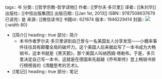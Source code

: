 tags:: 书
分类:: [[哲学宗教-哲学读物]]
作者:: [[罗尔夫·多贝里]]
译者:: [[朱刘华]]
出版社:: [[中信出版集团]]
出版日期:: [[Jan 1st, 2013]]
ISBN:: 9787508637679
已读完:: 是
来源:: [[微信读书]]
书籍id:: 621674
版本:: 1946229414
封面:: ![](https://wfqqreader-1252317822.image.myqcloud.com/cover/674/621674/s_621674.jpg){:width 80}

- [[简介]]
  heading:: true
  部分:: 简介
	- 本书作者罗尔夫·多贝里讲到自己曾与一名美国友人分享发现——小概率事件往往具有颠覆全局的破坏力。这个美国人后来据此写了一本书成为大畅销书，这本书就是《黑天鹅》，那个美国人叫纳西姆·塔勒布。于是，多贝里决定自己写一本书，这就是在德国率先超越《乔布斯传》登上畅销书排行榜榜首的《清醒思考的艺术》。
- [[笔记]]
  heading:: true
  部分:: 笔记